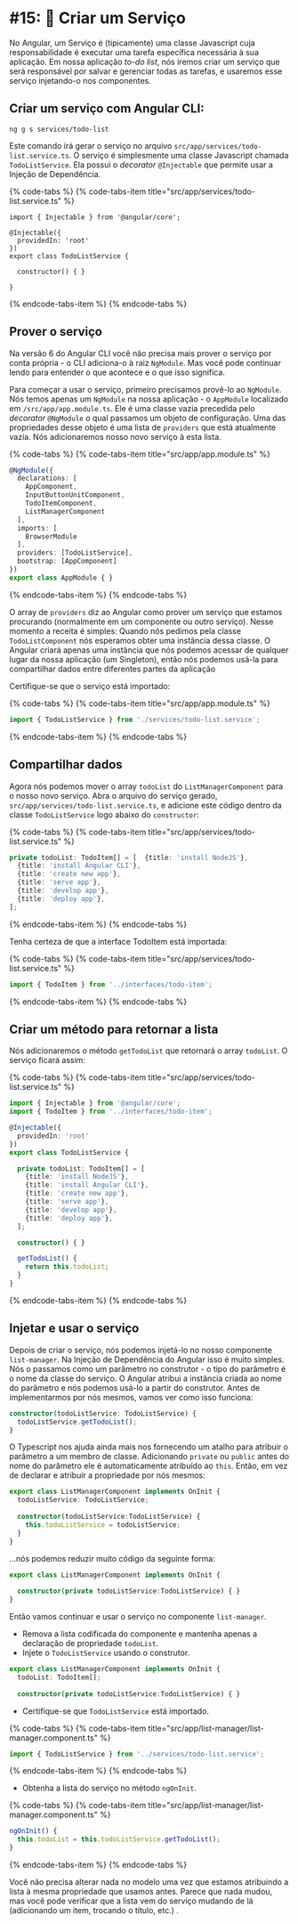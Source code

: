 # \#15:  🔋 Criar um Serviço

No Angular, um Serviço é \(tipicamente\) uma classe Javascript cuja responsabilidade é executar uma tarefa específica necessária à sua aplicação. Em nossa aplicação *to-do list*, nós iremos criar um serviço que será responsável por salvar e gerenciar todas as tarefas, e usaremos esse serviço injetando-o nos componentes.

## Criar um serviço com Angular CLI:

```text
ng g s services/todo-list
```

Este comando irá gerar o serviço no arquivo `src/app/services/todo-list.service.ts`. O serviço é simplesmente uma classe Javascript chamada `TodoListService`. Ela possui o *decorator* `@Injectable` que permite usar a Injeção de Dependência.

{% code-tabs %}
{% code-tabs-item title="src/app/services/todo-list.service.ts" %}
```text
import { Injectable } from '@angular/core';

@Injectable({
  providedIn: 'root'
})
export class TodoListService {

  constructor() { }

}
```
{% endcode-tabs-item %}
{% endcode-tabs %}

## Prover o serviço

Na versão 6 do Angular CLI você não precisa mais prover o serviço por conta própria - o CLI adiciona-o à raiz `NgModule`. Mas você pode continuar lendo para entender o que acontece e o que isso significa.

Para começar a usar o serviço, primeiro precisamos provê-lo ao `NgModule`. Nós temos apenas um `NgModule` na nossa aplicação - o `AppModule` localizado em `/src/app/app.module.ts`. Ele é uma classe vazia precedida pelo *decorator* `@NgModule` o qual passamos um objeto de configuração. Uma das propriedades desse objeto é uma lista de `providers` que está atualmente vazia. Nós adicionaremos nosso novo serviço à esta lista.

{% code-tabs %}
{% code-tabs-item title="src/app/app.module.ts" %}
```typescript
@NgModule({
  declarations: [
    AppComponent,
    InputButtonUnitComponent,
    TodoItemComponent,
    ListManagerComponent
  ],
  imports: [
    BrowserModule
  ],
  providers: [TodoListService],
  bootstrap: [AppComponent]
})
export class AppModule { }
```
{% endcode-tabs-item %}
{% endcode-tabs %}

O array de `providers` diz ao Angular como prover um serviço que estamos procurando \(normalmente em um componente ou outro serviço\). Nesse momento a receita é simples: Quando nós pedimos pela classe `TodoListComponent` nós esperamos obter uma instância dessa classe. O Angular criará apenas uma instância que nós podemos acessar de qualquer lugar da nossa aplicação \(um Singleton\), então nós podemos usá-la para compartilhar dados entre diferentes partes da aplicação

Certifique-se que o serviço está importado:

{% code-tabs %}
{% code-tabs-item title="src/app/app.module.ts" %}
```typescript
import { TodoListService } from './services/todo-list.service';
```
{% endcode-tabs-item %}
{% endcode-tabs %}

## Compartilhar dados

Agora nós podemos mover o array `todoList` do `ListManagerComponent` para o nosso novo serviço. Abra o arquivo do serviço gerado, `src/app/services/todo-list.service.ts`, e adicione este código dentro da classe `TodoListService` logo abaixo do `constructor`:

{% code-tabs %}
{% code-tabs-item title="src/app/services/todo-list.service.ts" %}
```typescript
private todoList: TodoItem[] = [  {title: 'install NodeJS'},
  {title: 'install Angular CLI'},
  {title: 'create new app'},
  {title: 'serve app'},
  {title: 'develop app'},
  {title: 'deploy app'},
];
```
{% endcode-tabs-item %}
{% endcode-tabs %}

Tenha certeza de que a interface TodoItem está importada:

{% code-tabs %}
{% code-tabs-item title="src/app/services/todo-list.service.ts" %}
```typescript
import { TodoItem } from '../interfaces/todo-item';
```
{% endcode-tabs-item %}
{% endcode-tabs %}

## Criar um método para retornar a lista

Nós adicionaremos o método `getTodoList` que retornará o array `todoList`. O serviço ficará assim:

{% code-tabs %}
{% code-tabs-item title="src/app/services/todo-list.service.ts" %}
```typescript
import { Injectable } from '@angular/core';
import { TodoItem } from '../interfaces/todo-item';

@Injectable({
  providedIn: 'root'
})
export class TodoListService {

  private todoList: TodoItem[] = [
    {title: 'install NodeJS'},
    {title: 'install Angular CLI'},
    {title: 'create new app'},
    {title: 'serve app'},
    {title: 'develop app'},
    {title: 'deploy app'},
  ];

  constructor() { }

  getTodoList() {
    return this.todoList;
  }
}
```
{% endcode-tabs-item %}
{% endcode-tabs %}

## Injetar e usar o serviço

Depois de criar o serviço, nós podemos injetá-lo no nosso componente `list-manager`. Na Injeção de Dependência do Angular isso é muito simples. Nós o passamos como um parâmetro no construtor - o tipo do parâmetro é o nome da classe do serviço. O Angular atribui a instância criada ao nome do parâmetro e nós podemos usá-lo a partir do construtor. Antes de implementarmos por nós mesmos, vamos ver como isso funciona: 

```typescript
constructor(todoListService: TodoListService) {
  todoListService.getTodoList();
}
```

O Typescript nos ajuda ainda mais nos fornecendo um atalho para atribuir o parâmetro a um membro de classe. Adicionando `private` ou `public` antes do nome do parâmetro ele é automaticamente atribuído ao `this`. Então, em vez de declarar e atribuir a propriedade por nós mesmos: 

```typescript
export class ListManagerComponent implements OnInit {
  todoListService: TodoListService;
  
  constructor(todoListService:TodoListService) { 
    this.todoListService = todoListService;
  }
}
```

...nós podemos reduzir muito código da seguinte forma:

```typescript
export class ListManagerComponent implements OnInit {
  
  constructor(private todoListService:TodoListService) { }
}
```

Então vamos continuar e usar o serviço no componente `list-manager`.

* Remova a lista codificada do componente e mantenha apenas a declaração de propriedade `todoList`.
* Injete o `TodoListService` usando o construtor.

```typescript
export class ListManagerComponent implements OnInit {
  todoList: TodoItem[];
  
  constructor(private todoListService:TodoListService) { }
```

* Certifique-se que `TodoListService` está importado.

{% code-tabs %}
{% code-tabs-item title="src/app/list-manager/list-manager.component.ts" %}
```typescript
import { TodoListService } from '../services/todo-list.service';
```
{% endcode-tabs-item %}
{% endcode-tabs %}

* Obtenha a lista do serviço no método `ngOnInit`.

{% code-tabs %}
{% code-tabs-item title="src/app/list-manager/list-manager.component.ts" %}
```typescript
ngOnInit() {
  this.todoList = this.todoListService.getTodoList();
}
```
{% endcode-tabs-item %}
{% endcode-tabs %}

Você não precisa alterar nada no modelo uma vez que estamos atribuindo a lista à mesma propriedade que usamos antes. Parece que nada mudou, mas você pode verificar que a lista vem do serviço mudando de lá \(adicionando um item, trocando o título, etc.\) .

